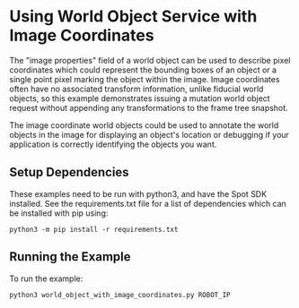 <!--
Copyright (c) 2022 Boston Dynamics, Inc.  All rights reserved.

Downloading, reproducing, distributing or otherwise using the SDK Software
is subject to the terms and conditions of the Boston Dynamics Software
Development Kit License (20191101-BDSDK-SL).
-->

# Using World Object Service with Image Coordinates

The "image properties" field of a world object can be used to describe pixel coordinates which could represent the bounding boxes of an object or a single point pixel marking the object within the image. Image coordinates often have no associated transform information, unlike fiducial world objects, so this example demonstrates issuing a mutation world object request without appending any transformations to the frame tree snapshot.

The image coordinate world objects could be used to annotate the world objects in the image for displaying an object's location or debugging if your application is correctly identifying the objects you want.

## Setup Dependencies

These examples need to be run with python3, and have the Spot SDK installed. See the requirements.txt file for a list of dependencies which can be installed with pip using:

```
python3 -m pip install -r requirements.txt
```

## Running the Example

To run the example:

```
python3 world_object_with_image_coordinates.py ROBOT_IP
```

